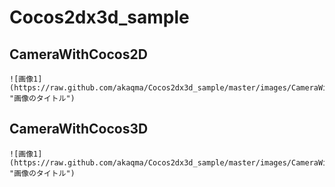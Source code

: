 Cocos2dx3d_sample
=====================

CameraWithCocos2D
--------------------
    ![画像1](https://raw.github.com/akaqma/Cocos2dx3d_sample/master/images/CameraWithCocos2D.png "画像のタイトル")



CameraWithCocos3D
--------------------
    ![画像1](https://raw.github.com/akaqma/Cocos2dx3d_sample/master/images/CameraWithCocos3D.png "画像のタイトル")
